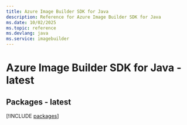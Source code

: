 ```yaml
---
title: Azure Image Builder SDK for Java
description: Reference for Azure Image Builder SDK for Java
ms.date: 10/02/2025
ms.topic: reference
ms.devlang: java
ms.service: imagebuilder
---
```

# Azure Image Builder SDK for Java - latest
## Packages - latest
[!INCLUDE [packages](image-builder-index.md)]